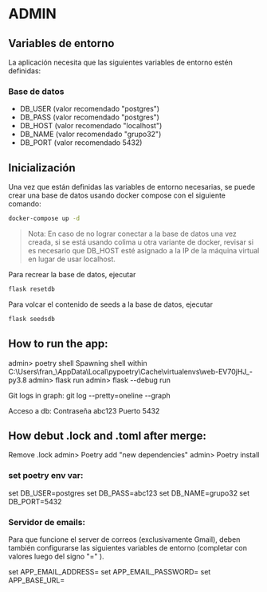 # ADMIN
## Variables de entorno
La aplicación necesita que las siguientes variables de entorno estén definidas:

### Base de datos
- DB_USER (valor recomendado "postgres")
- DB_PASS (valor recomendado "postgres")
- DB_HOST (valor recomendado "localhost")
- DB_NAME (valor recomendado "grupo32")
- DB_PORT (valor recomendado 5432)


## Inicialización
Una vez que están definidas las variables de entorno necesarias, se puede crear una base de datos usando docker compose con el siguiente comando:
```sh
docker-compose up -d
```
> Nota: En caso de no lograr conectar a la base de datos una vez creada, si se está usando colima u otra variante de docker, revisar si es necesario que DB_HOST esté asignado a la IP de la máquina virtual en lugar de usar localhost.

Para recrear la base de datos, ejecutar
```sh
flask resetdb
```

Para volcar el contenido de seeds a la base de datos, ejecutar
```sh
flask seedsdb
```

## How to run the app:
admin> poetry shell
Spawning shell within C:\Users\fran_\AppData\Local\pypoetry\Cache\virtualenvs\web-EV70jHJ_-py3.8
admin> flask run
admin> flask --debug run

Git logs in graph:
git log --pretty=oneline --graph

Acceso a db:
Contraseña abc123
Puerto 5432

## How debut .lock and .toml after merge:
Remove .lock
admin> Poetry add "new dependencies"
admin> Poetry install

### set poetry env var: 
set DB_USER=postgres
set DB_PASS=abc123
set DB_NAME=grupo32
set DB_PORT=5432

### Servidor de emails:
Para que funcione el server de correos (exclusivamente Gmail), deben también configurarse las siguientes variables de entorno (completar con valores luego del signo "=" ).

set APP_EMAIL_ADDRESS=
set APP_EMAIL_PASSWORD=
set APP_BASE_URL=
